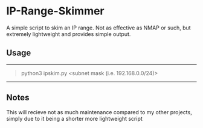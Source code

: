 # IP-Range-Skimmer
A simple script to skim an IP range. Not as effective as NMAP or such, but extremely lightweight and provides simple output.

## Usage
_____________________________________________________________________________________________________________________________
> python3 ipskim.py <subnet mask (i.e. 192.168.0.0/24)> <file to store output>
-----------------------------------------------------------------------------------------------------------------------------

## Notes

This will recieve not as much maintenance compared to my other projects, simply due to it being a shorter more lightweight script
